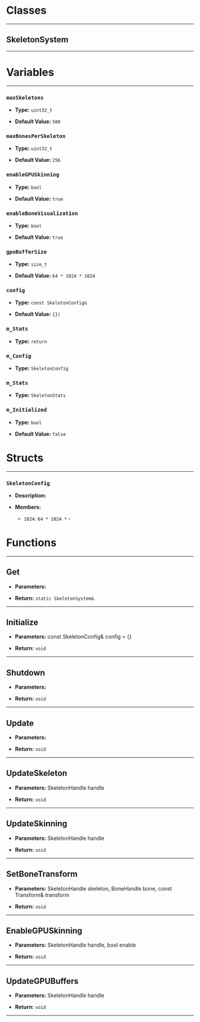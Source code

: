 # Classes
---

## SkeletonSystem
---




# Variables
---

### `maxSkeletons`

- **Type:** `uint32_t`

- **Default Value:** `500`



### `maxBonesPerSkeleton`

- **Type:** `uint32_t`

- **Default Value:** `256`



### `enableGPUSkinning`

- **Type:** `bool`

- **Default Value:** `true`



### `enableBoneVisualization`

- **Type:** `bool`

- **Default Value:** `true`



### `gpuBufferSize`

- **Type:** `size_t`

- **Default Value:** `64 * 1024 * 1024`



### `config`

- **Type:** `const SkeletonConfig&`

- **Default Value:** `{})`



### `m_Stats`

- **Type:** `return`



### `m_Config`

- **Type:** `SkeletonConfig`



### `m_Stats`

- **Type:** `SkeletonStats`



### `m_Initialized`

- **Type:** `bool`

- **Default Value:** `false`




# Structs
---

### `SkeletonConfig`

- **Description:** 

- **Members:**

  - `1024`: `64 * 1024 *` - 




# Functions
---

## Get



- **Parameters:** 

- **Return:** `static SkeletonSystem&`

---

## Initialize



- **Parameters:** const SkeletonConfig& config = {}

- **Return:** `void`

---

## Shutdown



- **Parameters:** 

- **Return:** `void`

---

## Update



- **Parameters:** 

- **Return:** `void`

---

## UpdateSkeleton



- **Parameters:** SkeletonHandle handle

- **Return:** `void`

---

## UpdateSkinning



- **Parameters:** SkeletonHandle handle

- **Return:** `void`

---

## SetBoneTransform



- **Parameters:** SkeletonHandle skeleton, BoneHandle bone, const Transform& transform

- **Return:** `void`

---

## EnableGPUSkinning



- **Parameters:** SkeletonHandle handle, bool enable

- **Return:** `void`

---

## UpdateGPUBuffers



- **Parameters:** SkeletonHandle handle

- **Return:** `void`

---
